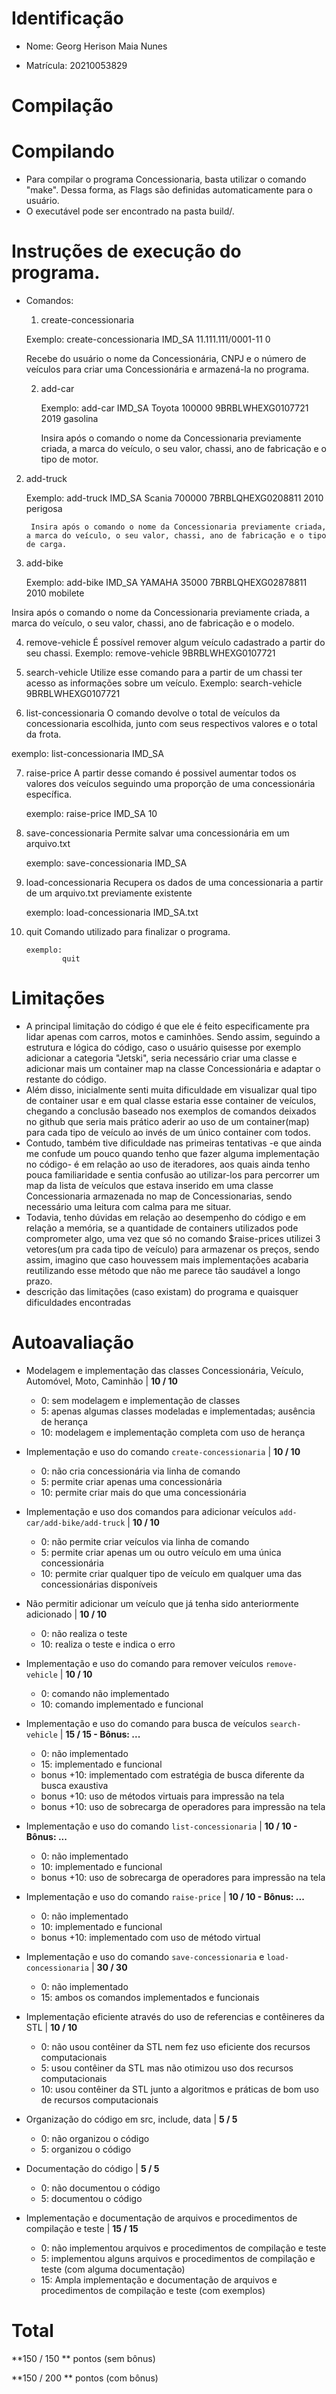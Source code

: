 
# Identificação

* Nome: Georg Herison Maia Nunes

* Matrícula: 20210053829
  
# Compilação  

# Compilando  

* Para compilar o programa Concessionaria, basta utilizar o comando "make". Dessa forma, as Flags são definidas automaticamente para o usuário.
* O executável pode ser encontrado na pasta build/.


# Instruções de execução do programa.
* Comandos:
  1) create-concessionaria
  
  Exemplo:
  create-concessionaria IMD_SA 11.111.111/0001-11 0
  
  Recebe do usuário o nome da Concessionária, CNPJ e o número de veículos para criar uma Concessionária e armazená-la no programa.

  2) add-car
     
     Exemplo:
     add-car IMD_SA Toyota 100000 9BRBLWHEXG0107721 2019 gasolina

		Insira após o comando o nome da Concessionaria previamente criada, a marca do veículo, o seu valor, chassi, ano de fabricação e o tipo de motor.

2) add-truck
     
     Exemplo:
     add-truck IMD_SA Scania 700000 7BRBLQHEXG0208811 2010 perigosa

		Insira após o comando o nome da Concessionaria previamente criada, a marca do veículo, o seu valor, chassi, ano de fabricação e o tipo de carga.

3) add-bike

	Exemplo:
add-bike IMD_SA YAMAHA 35000 7BRBLQHEXG02878811 2010 mobilete

Insira após o comando o nome da Concessionaria previamente criada, a marca do veículo, o seu valor, chassi, ano de fabricação e o modelo.

4) remove-vehicle
   É possível remover algum veículo cadastrado a partir do seu chassi.
   Exemplo:
    remove-vehicle 9BRBLWHEXG0107721

5) search-vehicle
   Utilize esse comando para a partir de um chassi ter acesso as informações sobre um veículo.
   Exemplo:
   search-vehicle 9BRBLWHEXG0107721

6) list-concessionaria
  O comando devolve o total de veículos da concessionaria escolhida, junto com seus respectivos valores e o total da frota.

 exemplo:
 	list-concessionaria IMD_SA

 7) raise-price
    A partir desse comando é possivel aumentar todos os valores dos veículos seguindo uma proporção de uma concessionária específica.
    
	exemplo:
raise-price IMD_SA 10
8) save-concessionaria
   Permite salvar uma concessionária em um arquivo.txt

	 exemplo:
			save-concessionaria IMD_SA


9) load-concessionaria
		Recupera os dados de uma concessionaria a partir de um arquivo.txt previamente existente

	exemplo:
		load-concessionaria IMD_SA.txt

11) quit
	Comando utilizado para finalizar o programa.
		
		exemplo:
				quit
   

# Limitações

* A principal limitação do código é que ele é feito especificamente pra lidar apenas com carros, motos e caminhões. Sendo assim, seguindo a estrutura e lógica do código, caso o usuário quisesse por exemplo adicionar a categoria "Jetski", seria necessário criar uma classe e adicionar mais um container map na classe Concessionária e adaptar o restante do código.
* Além disso, inicialmente senti muita dificuldade em visualizar qual tipo de container usar e em qual classe estaria esse container de veículos, chegando a conclusão baseado nos exemplos de comandos deixados no github que seria mais prático aderir ao uso de um container(map) para cada tipo de veículo ao invés de um único container com todos.
* Contudo, também tive dificuldade nas primeiras tentativas -e que ainda me confude um pouco quando tenho que fazer alguma implementação no código- é em relação ao uso de iteradores, aos quais ainda tenho pouca familiaridade e sentia confusão ao utilizar-los para percorrer um map da lista de veículos que estava inserido em uma classe Concessionaria armazenada no map de Concessionarias, sendo necessário uma leitura com calma para me situar.
* Todavia, tenho dúvidas em relação ao desempenho do código e em relação a memória, se a quantidade de containers utilizados pode comprometer algo, uma vez que só no comando $raise-prices utilizei 3 vetores(um pra cada tipo de veículo) para armazenar os preços, sendo assim, imagino que caso houvessem mais implementações acabaria reutilizando esse método que não me parece tão saudável a longo prazo.
* descrição das limitações (caso existam) do programa e quaisquer dificuldades encontradas
   
# Autoavaliação

- Modelagem e implementação das classes Concessionária, Veículo, Automóvel, Moto, Caminhão | **10 / 10**
  - 0: sem modelagem e implementação de classes
  - 5: apenas algumas classes modeladas e implementadas; ausência de herança
  - 10: modelagem e implementação completa com uso de herança
  
- Implementação e uso do comando `create-concessionaria` | **10 / 10**
  - 0: não cria concessionária via linha de comando 
  - 5: permite criar apenas uma concessionária
  - 10: permite criar mais do que uma concessionária
  
- Implementação e uso dos comandos para adicionar veículos `add-car/add-bike/add-truck` | **10 / 10**
  - 0: não permite criar veículos via linha de comando
  - 5: permite criar apenas um ou outro veículo em uma única concessionária
  - 10: permite criar qualquer tipo de veículo em qualquer uma das concessionárias disponíveis

- Não permitir adicionar um veículo que já tenha sido anteriormente adicionado | **10 / 10**
  - 0: não realiza o teste
  - 10: realiza o teste e indica o erro  

- Implementação e uso do comando para remover veículos `remove-vehicle` | **10 / 10**
  - 0: comando não implementado
  - 10: comando implementado e funcional

- Implementação e uso do comando para busca de veículos `search-vehicle` | **15 / 15 - Bônus: ...**
  - 0: não implementado
  - 15: implementado e funcional
  - bonus +10: implementado com estratégia de busca diferente da busca exaustiva
  - bonus +10: uso de métodos virtuais para impressão na tela
  - bonus +10: uso de sobrecarga de operadores para impressão na tela

- Implementação e uso do comando `list-concessionaria` | **10 / 10 - Bônus: ...**
  - 0: não implementado
  - 10: implementado e funcional   
  - bonus +10: uso de sobrecarga de operadores para impressão na tela

- Implementação e uso do comando `raise-price` | **10 / 10 - Bônus: ...**
  - 0: não implementado
  - 10: implementado e funcional 
  - bonus +10: implementado com uso de método virtual

- Implementação e uso do comando `save-concessionaria` e `load-concessionaria` | **30 / 30**
  - 0: não implementado
  - 15: ambos os comandos implementados e funcionais
  
- Implementação eficiente através do uso de referencias e contêineres da STL | **10 / 10**
  - 0: não usou contêiner da STL nem fez uso eficiente dos recursos computacionais
  - 5: usou contêiner da STL mas não otimizou uso dos recursos computacionais
  - 10: usou contêiner da STL junto a algoritmos e práticas de bom uso de recursos computacionais
  
- Organização do código em src, include, data | **5 / 5**
  - 0: não organizou o código
  - 5: organizou o código 
  
- Documentação do código | **5 / 5**
  - 0: não documentou o código
  - 5: documentou o código 
  
- Implementação e documentação de arquivos e procedimentos de compilação e teste | **15 / 15**
  - 0: não implementou arquivos e procedimentos de compilação e teste
  - 5: implementou alguns arquivos e procedimentos de compilação e teste (com alguma documentação) 
  - 15: Ampla implementação e documentação de arquivos e procedimentos de compilação e teste (com exemplos)
 
 # Total
 
 **150 / 150 ** pontos (sem bônus)
 
 **150 / 200 ** pontos (com bônus)
